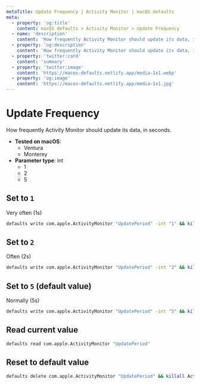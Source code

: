 ```yaml
---
metaTitle: Update Frequency | Activity Monitor | macOS defaults
meta:
  - property: 'og:title'
    content: macOS defaults > Activity Monitor > Update Frequency
  - name: 'description'
    content: 'How frequently Activity Monitor should update its data, in seconds.'
  - property: 'og:description'
    content: 'How frequently Activity Monitor should update its data, in seconds.'
  - property: 'twitter:card'
    content: 'summary'
  - property: 'twitter:image'
    content: 'https://macos-defaults.netlify.app/media-1x1.webp'
  - property: 'og:image'
    content: 'https://macos-defaults.netlify.app/media-1x1.jpg'
---
```


# Update Frequency

How frequently Activity Monitor should update its data, in seconds.

<!-- break lists -->

- **Tested on macOS**:
  - Ventura
  - Monterey
- **Parameter type**: int
  - 1
  - 2
  - 5

## Set to `1`

Very often (1s)

```bash
defaults write com.apple.ActivityMonitor "UpdatePeriod" -int "1" && killall Activity\ Monitor
```

## Set to `2`

Often (2s)

```bash
defaults write com.apple.ActivityMonitor "UpdatePeriod" -int "2" && killall Activity\ Monitor
```

## Set to `5` (default value)

Normally (5s)

```bash
defaults write com.apple.ActivityMonitor "UpdatePeriod" -int "5" && killall Activity\ Monitor
```

## Read current value

```bash
defaults read com.apple.ActivityMonitor "UpdatePeriod"
```

## Reset to default value

```bash
defaults delete com.apple.ActivityMonitor "UpdatePeriod" && killall Activity\ Monitor
```
